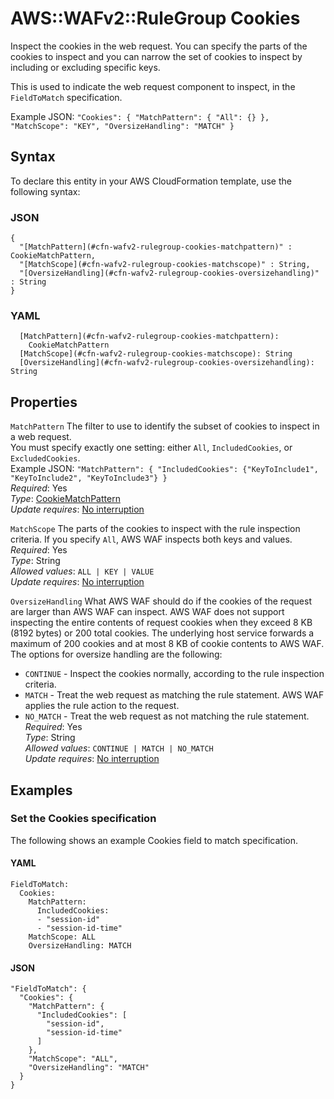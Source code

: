 # AWS::WAFv2::RuleGroup Cookies<a name="aws-properties-wafv2-rulegroup-cookies"></a>

Inspect the cookies in the web request\. You can specify the parts of the cookies to inspect and you can narrow the set of cookies to inspect by including or excluding specific keys\.

This is used to indicate the web request component to inspect, in the `FieldToMatch` specification\. 

Example JSON: `"Cookies": { "MatchPattern": { "All": {} }, "MatchScope": "KEY", "OversizeHandling": "MATCH" }` 

## Syntax<a name="aws-properties-wafv2-rulegroup-cookies-syntax"></a>

To declare this entity in your AWS CloudFormation template, use the following syntax:

### JSON<a name="aws-properties-wafv2-rulegroup-cookies-syntax.json"></a>

```
{
  "[MatchPattern](#cfn-wafv2-rulegroup-cookies-matchpattern)" : CookieMatchPattern,
  "[MatchScope](#cfn-wafv2-rulegroup-cookies-matchscope)" : String,
  "[OversizeHandling](#cfn-wafv2-rulegroup-cookies-oversizehandling)" : String
}
```

### YAML<a name="aws-properties-wafv2-rulegroup-cookies-syntax.yaml"></a>

```
  [MatchPattern](#cfn-wafv2-rulegroup-cookies-matchpattern): 
    CookieMatchPattern
  [MatchScope](#cfn-wafv2-rulegroup-cookies-matchscope): String
  [OversizeHandling](#cfn-wafv2-rulegroup-cookies-oversizehandling): String
```

## Properties<a name="aws-properties-wafv2-rulegroup-cookies-properties"></a>

`MatchPattern`  <a name="cfn-wafv2-rulegroup-cookies-matchpattern"></a>
The filter to use to identify the subset of cookies to inspect in a web request\.   
You must specify exactly one setting: either `All`, `IncludedCookies`, or `ExcludedCookies`\.  
Example JSON: `"MatchPattern": { "IncludedCookies": {"KeyToInclude1", "KeyToInclude2", "KeyToInclude3"} }`   
*Required*: Yes  
*Type*: [CookieMatchPattern](aws-properties-wafv2-rulegroup-cookiematchpattern.md)  
*Update requires*: [No interruption](https://docs.aws.amazon.com/AWSCloudFormation/latest/UserGuide/using-cfn-updating-stacks-update-behaviors.html#update-no-interrupt)

`MatchScope`  <a name="cfn-wafv2-rulegroup-cookies-matchscope"></a>
The parts of the cookies to inspect with the rule inspection criteria\. If you specify `All`, AWS WAF inspects both keys and values\.   
*Required*: Yes  
*Type*: String  
*Allowed values*: `ALL | KEY | VALUE`  
*Update requires*: [No interruption](https://docs.aws.amazon.com/AWSCloudFormation/latest/UserGuide/using-cfn-updating-stacks-update-behaviors.html#update-no-interrupt)

`OversizeHandling`  <a name="cfn-wafv2-rulegroup-cookies-oversizehandling"></a>
What AWS WAF should do if the cookies of the request are larger than AWS WAF can inspect\. AWS WAF does not support inspecting the entire contents of request cookies when they exceed 8 KB \(8192 bytes\) or 200 total cookies\. The underlying host service forwards a maximum of 200 cookies and at most 8 KB of cookie contents to AWS WAF\.   
The options for oversize handling are the following:  
+  `CONTINUE` \- Inspect the cookies normally, according to the rule inspection criteria\. 
+  `MATCH` \- Treat the web request as matching the rule statement\. AWS WAF applies the rule action to the request\.
+  `NO_MATCH` \- Treat the web request as not matching the rule statement\.
*Required*: Yes  
*Type*: String  
*Allowed values*: `CONTINUE | MATCH | NO_MATCH`  
*Update requires*: [No interruption](https://docs.aws.amazon.com/AWSCloudFormation/latest/UserGuide/using-cfn-updating-stacks-update-behaviors.html#update-no-interrupt)

## Examples<a name="aws-properties-wafv2-rulegroup-cookies--examples"></a>



### Set the Cookies specification<a name="aws-properties-wafv2-rulegroup-cookies--examples--Set_the_Cookies_specification_"></a>

The following shows an example Cookies field to match specification\. 

#### YAML<a name="aws-properties-wafv2-rulegroup-cookies--examples--Set_the_Cookies_specification_--yaml"></a>

```
FieldToMatch:
  Cookies:
    MatchPattern:
      IncludedCookies:
      - "session-id"
      - "session-id-time"
    MatchScope: ALL 
    OversizeHandling: MATCH
```

#### JSON<a name="aws-properties-wafv2-rulegroup-cookies--examples--Set_the_Cookies_specification_--json"></a>

```
"FieldToMatch": {
  "Cookies": {
    "MatchPattern": {
      "IncludedCookies": [
        "session-id",
        "session-id-time"
      ]
    },
    "MatchScope": "ALL",
    "OversizeHandling": "MATCH" 
  }
}
```